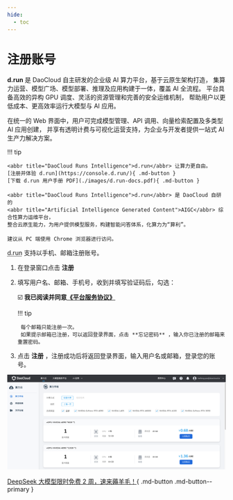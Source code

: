 ```yaml
---
hide:
  - toc
---
```


# 注册账号

**d.run** 是 DaoCloud 自主研发的企业级 AI 算力平台，基于云原生架构打造，
集算力运营、模型广场、模型部署、推理及应用构建于一体，覆盖 AI 全流程。
平台具备高效的异构 GPU 调度、灵活的资源管理和完善的安全运维机制，
帮助用户以更低成本、更高效率运行大模型与 AI 应用。

在统一的 Web 界面中，用户可完成模型管理、API 调用、向量检索配置及多类型 AI 应用创建，
并享有透明计费与可视化运营支持，为企业与开发者提供一站式 AI 生产力解决方案。

!!! tip

    <abbr title="DaoCloud Runs Intelligence">d.run</abbr> 让算力更自由。
    [注册并体验 d.run](https://console.d.run/){ .md-button }
    [下载 d.run 用户手册 PDF](./images/d.run-docs.pdf){ .md-button }
    
    <abbr title="DaoCloud Runs Intelligence">d.run</abbr> 是 DaoCloud 自研的
    <abbr title="Artificial Intelligence Generated Content">AIGC</abbr> 综合性算力运维平台，
    整合云原生能力，为用户提供模型服务，构建智能问答体系，化算力为“算利”。

    建议从 PC 端使用 Chrome 浏览器进行访问。

<abbr title="DaoCloud Runs Intelligence">d.run</abbr> 支持以手机、邮箱注册账号。

1. 在登录窗口点击 **注册**
2. 填写用户名、邮箱、手机号，收到并填写验证码后，勾选：

    ☑️ **我已阅读并同意[《平台服务协议》](./service/index.md)**

    !!! tip

        每个邮箱只能注册一次。
        如果提示邮箱已注册，可以返回登录界面，点击 **忘记密码** ，输入你已注册的邮箱来重置密码。

3. 点击 **注册** ，注册成功后将返回登录界面，输入用户名或邮箱，登录您的账号。

![market](./images/regis01.png)

[DeepSeek 大模型限时免费 2 周，速来薅羊毛！](https://console.d.run/){ .md-button .md-button--primary }
